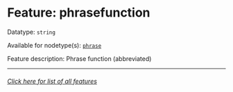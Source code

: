 # Feature: phrasefunction

Datatype: `string`

Available for nodetype(s): [`phrase`](phrasenodefeatures.md)

Feature description: Phrase function (abbreviated)

---
###### [Click here for list of all features](home.md)

